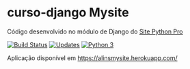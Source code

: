 # curso-django Mysite
Código desenvolvido no módulo de Django do [Site Python Pro](www.python.pro.br)

[![Build Status](https://travis-ci.org/antoniolins/mysite.svg?branch=master)](https://travis-ci.org/antoniolins/mysite)
[![Updates](https://pyup.io/repos/github/antoniolins/mysite/shield.svg)](https://pyup.io/repos/github/antoniolins/mysite/)
[![Python 3](https://pyup.io/repos/github/antoniolins/mysite/python-3-shield.svg)](https://pyup.io/repos/github/antoniolins/mysite/)

Aplicação disponível em https://alinsmysite.herokuapp.com/

